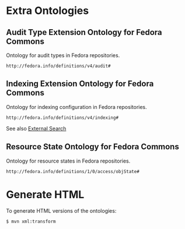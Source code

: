 # Extra Ontologies

## Audit Type Extension Ontology for Fedora Commons

Ontology for audit types in Fedora repositories.

`http://fedora.info/definitions/v4/audit#`

## Indexing Extension Ontology for Fedora Commons

Ontology for indexing configuration in Fedora repositories.

`http://fedora.info/definitions/v4/indexing#`

See also [External Search](https://wiki.duraspace.org/display/FEDORA4x/External+Search)

## Resource State Ontology for Fedora Commons

Ontology for resource states in Fedora repositories.

`http://fedora.info/definitions/1/0/access/objState#`

# Generate HTML
To generate HTML versions of the ontologies:

```sh
$ mvn xml:transform
```
